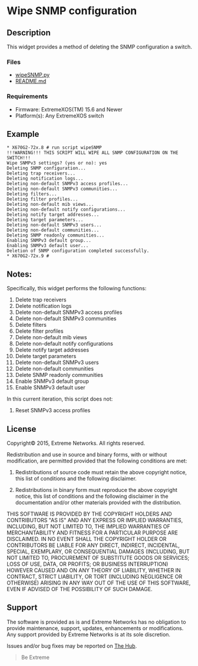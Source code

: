 # Wipe SNMP configuration

## Description
This widget provides a method of deleting the SNMP configuration a switch.

### Files
* [wipeSNMP.py](wipeSNMP.py)
* [README.md](README.md)


### Requirements
* Firmware: ExtremeXOS(TM) 15.6 and Newer
* Platform(s): Any ExtremeXOS switch

## Example
```
* X670G2-72x.8 # run script wipeSNMP
!!!WARNING!!! THIS SCRIPT WILL WIPE ALL SNMP CONFIGURATION ON THE SWITCH!!!
Wipe SNMPv3 settings? (yes or no): yes
Deleting SNMP configuration...
Deleting trap receivers...
Deleting notification logs...
Deleting non-default SNMPv3 access profiles...
Deleting non-default SNMPv3 communities...
Deleting filters...
Deleting filter profiles...
Deleting non-default mib views...
Deleting non-default notify configurations...
Deleting notify target addresses...
Deleting target parameters...
Deleting non-default SNMPv3 users...
Deleting non-default communities...
Deleting SNMP readonly communities...
Enabling SNMPv3 default group...
Enabling SNMPv3 default user...
Deletion of SNMP configuration completed successfully.
* X670G2-72x.9 # 

```

## Notes:

Specifically, this widget performs the following functions:


1.  Delete trap receivers
2.  Delete notification logs
3.  Delete non-default SNMPv3 access profiles
4.  Delete non-default SNMPv3 communities
5.  Delete filters
6.  Delete filter profiles
7.  Delete non-default mib views
8.  Delete non-default notify configurations
9.  Delete notify target addresses
10. Delete target parameters
11. Delete non-default SNMPv3 users
12. Delete non-default communities
13. Delete SNMP readonly communities
14. Enable SNMPv3 default group
15. Enable SNMPv3 default user

In this current iteration, this script does not:

1. Reset SNMPv3 access profiles


## License
Copyright© 2015, Extreme Networks.  All rights reserved.

Redistribution and use in source and binary forms, with or without modification,
are permitted provided that the following conditions are met:

1. Redistributions of source code must retain the above copyright notice, this
list of conditions and the following disclaimer.

2. Redistributions in binary form must reproduce the above copyright notice,
this list of conditions and the following disclaimer in the documentation
and/or other materials provided with the distribution.

THIS SOFTWARE IS PROVIDED BY THE COPYRIGHT HOLDERS AND CONTRIBUTORS "AS IS" AND
ANY EXPRESS OR IMPLIED WARRANTIES, INCLUDING, BUT NOT LIMITED TO, THE IMPLIED
WARRANTIES OF MERCHANTABILITY AND FITNESS FOR A PARTICULAR PURPOSE ARE
DISCLAIMED. IN NO EVENT SHALL THE COPYRIGHT HOLDER OR CONTRIBUTORS BE LIABLE
FOR ANY DIRECT, INDIRECT, INCIDENTAL, SPECIAL, EXEMPLARY, OR CONSEQUENTIAL
DAMAGES (INCLUDING, BUT NOT LIMITED TO, PROCUREMENT OF SUBSTITUTE GOODS OR
SERVICES; LOSS OF USE, DATA, OR PROFITS; OR BUSINESS INTERRUPTION) HOWEVER
CAUSED AND ON ANY THEORY OF LIABILITY, WHETHER IN CONTRACT, STRICT LIABILITY,
OR TORT (INCLUDING NEGLIGENCE OR OTHERWISE) ARISING IN ANY WAY OUT OF THE USE
OF THIS SOFTWARE, EVEN IF ADVISED OF THE POSSIBILITY OF SUCH DAMAGE.

## Support
The software is provided as is and Extreme Networks has no obligation to provide
maintenance, support, updates, enhancements or modifications.
Any support provided by Extreme Networks is at its sole discretion.

Issues and/or bug fixes may be reported on [The Hub](https://community.extremenetworks.com/extreme).

>Be Extreme 
